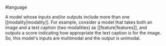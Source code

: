 #language

A model whose inputs and/or outputs include more than one
[[modality|modality]]. For example, consider a model that takes both an
image and a text caption (two modalities) as [[feature|features]], and
outputs a score indicating how appropriate the text caption is for the image.
So, this model&#39;s inputs are multimodal and the output is unimodal.

